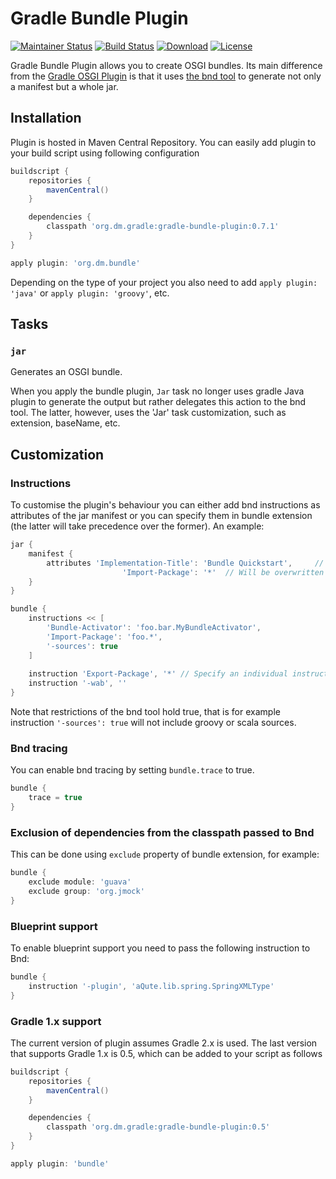 # Gradle Bundle Plugin

[![Maintainer Status](http://stillmaintained.com/TomDmitriev/gradle-bundle-plugin.png)](http://stillmaintained.com/TomDmitriev/gradle-bundle-plugin)
[![Build Status](https://travis-ci.org/TomDmitriev/gradle-bundle-plugin.svg?branch=master)](https://travis-ci.org/TomDmitriev/gradle-bundle-plugin)
[![Download](https://api.bintray.com/packages/tomdmitriev/gradle-plugins/org.dm.bundle/images/download.svg)](https://bintray.com/tomdmitriev/gradle-plugins/org.dm.bundle/_latestVersion)
[![License](http://img.shields.io/:license-apache-blue.svg)](http://www.apache.org/licenses/LICENSE-2.0.html)

Gradle Bundle Plugin allows you to create OSGI bundles. Its main difference from the 
[Gradle OSGI Plugin](http://www.gradle.org/docs/current/userguide/osgi_plugin.html)
is that it uses [the bnd tool](http://www.aqute.biz/Bnd/Bnd) to generate not only a
manifest but a whole jar.


## Installation
Plugin is hosted in Maven Central Repository. You can easily add plugin to your build
script using following configuration

```groovy
buildscript {
    repositories {
        mavenCentral()
    }

    dependencies {
        classpath 'org.dm.gradle:gradle-bundle-plugin:0.7.1'
    }
}

apply plugin: 'org.dm.bundle'

```

Depending on the type of your project you also need to add `apply plugin: 'java'` or 
`apply plugin: 'groovy'`, etc.


## Tasks


### `jar`

Generates an OSGI bundle.

When you apply the bundle plugin, `Jar` task no longer uses gradle Java plugin to
generate the output but rather delegates this action to the bnd tool. The latter,
however, uses the 'Jar' task customization, such as extension, baseName, etc.


## Customization


### Instructions

To customise the plugin's behaviour you can either add bnd instructions as attributes
of the jar manifest or you can specify them in bundle extension (the latter will
take precedence over the former). An example:

```groovy
jar {
    manifest {
        attributes 'Implementation-Title': 'Bundle Quickstart', 	// Will be added to manifest
                         'Import-Package': '*'	// Will be overwritten by the insturctions below
    }
}

bundle {
    instructions << [
        'Bundle-Activator': 'foo.bar.MyBundleActivator',
        'Import-Package': 'foo.*',
        '-sources': true
    ]
    
    instruction 'Export-Package', '*' // Specify an individual instruction
    instruction '-wab', ''
}
```

Note that restrictions of the bnd tool hold true, that is for example instruction `'-sources': true`
will not include groovy or scala sources.

### Bnd tracing

You can enable bnd tracing by setting `bundle.trace` to true.

```groovy
bundle {
    trace = true
}
```

### Exclusion of dependencies from the classpath passed to Bnd

This can be done using `exclude` property of bundle extension, for example:

```groovy
bundle {
    exclude module: 'guava'
    exclude group: 'org.jmock'
}
```

### Blueprint support

To enable blueprint support you need to pass the following instruction to Bnd:

```groovy
bundle {
    instruction '-plugin', 'aQute.lib.spring.SpringXMLType'
}
```

### Gradle 1.x support
The current version of plugin assumes Gradle 2.x is used. The last version that supports
Gradle 1.x is 0.5, which can be added to your script as follows

```groovy
buildscript {
    repositories {
        mavenCentral()
    }

    dependencies {
        classpath 'org.dm.gradle:gradle-bundle-plugin:0.5'
    }
}

apply plugin: 'bundle'

```

